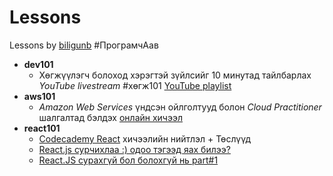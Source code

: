 # Lessons
Lessons by [biligunb](https://github.com/biligunb) #ПрограмчАав
- **dev101**
  - Хөгжүүлэгч болоход хэрэгтэй зүйлсийг 10 минутад тайлбарлах *YouTube livestream* #хөгж101 [YouTube playlist](https://www.youtube.com/playlist?list=PLjZkEuUg_hgjsLnVQsNg7GZSttNN6wxHB)  
- **aws101**
  - *Amazon Web Services* үндсэн ойлголтууд болон *Cloud Practitioner* шалгалтад бэлдэх [онлайн хичээл](https://uschool.mn/p/aws101)  
- **react101** 
  - [Codecademy React](https://www.codecademy.com/learn/react-101) хичээлийн нийтлэл + Төслүүд
  - [React.js сурчихлаа :) одоо тэгээд яах билээ?](https://link.medium.com/jz2wUCBO7mb)  
  - [React.JS сурахгүй бол болохгүй нь part#1](https://link.medium.com/CEN2WpEO7mb)  
